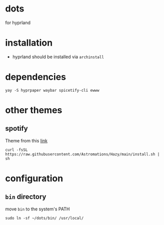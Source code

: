 # dots

for hyprland

# installation

- hyprland should be installed via `archinstall`

# dependencies

```
yay -S hyprpaper waybar spicetify-cli ewww
```

# other themes

## spotify
Theme from this [link](https://github.com/Astromations/Hazy) 
```
curl -fsSL https://raw.githubusercontent.com/Astromations/Hazy/main/install.sh | sh
```
# configuration
## `bin` directory
move `bin` to the system's PATH
```
sudo ln -sf ~/dots/bin/ /usr/local/
```
